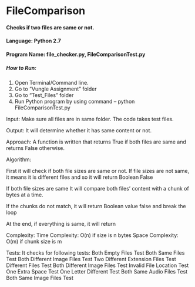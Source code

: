# FileComparison

#### Checks if two files are same or not.

#### Language: Python 2.7
#### Program Name:  file_checker.py, FileComparisonTest.py

##### How to Run:
1.	Open Terminal/Command line.
2.	Go to “Vungle Assignment” folder
3.	Go to “Test_Files” folder
4.	Run Python program by using command – python FileComparisonTest.py

Input:
Make sure all files are in same folder.
The code takes test files.

Output:
It will determine whether it has same content or not.

Approach:
A function is written that returns True if both files are same and returns False otherwise.

Algorithm:

First it will check if both file sizes are same or not.
If file sizes are not same, it means it is different files and so it will return Boolean False

If both file sizes are same
It will compare both files’ content with a chunk of bytes at a time.

If the chunks do not match, it will return Boolean value false and break the loop

At the end, if everything is same, it will return 


Complexity:
Time Complexity: O(n) if size is n bytes
Space Complexity: O(m) if chunk size is m

Tests:
It checks for following tests:
Both Empty Files Test 
Both Same Files Test 
Both Different Image Files Test 
Two Different Extension Files Test 
Different Files Test 
Both Different Image Files Test 
Invalid File Location Test 
One Extra Space Test 
One Letter Different Test 
Both Same Audio Files Test 
Both Same Image Files Test 
